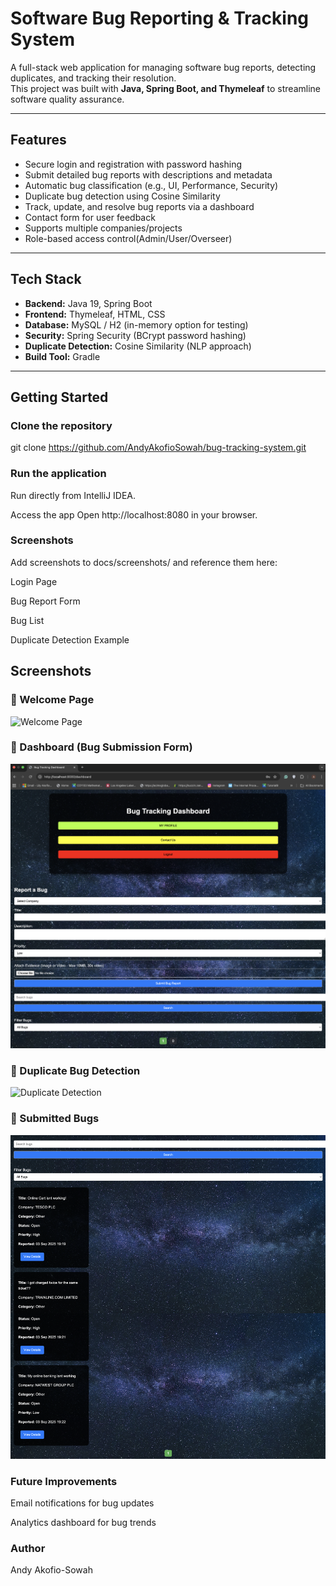 # Software Bug Reporting & Tracking System

A full-stack web application for managing software bug reports, detecting duplicates, and tracking their resolution.  
This project was built with **Java, Spring Boot, and Thymeleaf** to streamline software quality assurance.

---

## Features

- Secure login and registration with password hashing  
- Submit detailed bug reports with descriptions and metadata  
- Automatic bug classification (e.g., UI, Performance, Security)  
- Duplicate bug detection using Cosine Similarity  
- Track, update, and resolve bug reports via a dashboard  
- Contact form for user feedback  
- Supports multiple companies/projects
- Role-based access control(Admin/User/Overseer)

---

## Tech Stack

- **Backend:** Java 19, Spring Boot  
- **Frontend:** Thymeleaf, HTML, CSS  
- **Database:** MySQL / H2 (in-memory option for testing)  
- **Security:** Spring Security (BCrypt password hashing)  
- **Duplicate Detection:** Cosine Similarity (NLP approach)  
- **Build Tool:** Gradle  

---

## Getting Started

### Clone the repository

git clone https://github.com/AndyAkofioSowah/bug-tracking-system.git


### Run the application

Run directly from IntelliJ IDEA.

Access the app
Open http://localhost:8080 in your browser.


### Screenshots
Add screenshots to docs/screenshots/ and reference them here:

Login Page

Bug Report Form

Bug List

Duplicate Detection Example


## Screenshots

### 🔹 Welcome Page
![Welcome Page](docs/Welcome_Page.png)

### 🔹 Dashboard (Bug Submission Form)
![Dashboard Form](docs/dashboard:form.png)

### 🔹 Duplicate Bug Detection
![Duplicate Detection](docs/duplicatedetection.png)

### 🔹 Submitted Bugs
![Submitted Bugs](docs/submitted_bugs.png)

### Future Improvements
Email notifications for bug updates


Analytics dashboard for bug trends

### Author
Andy Akofio-Sowah




